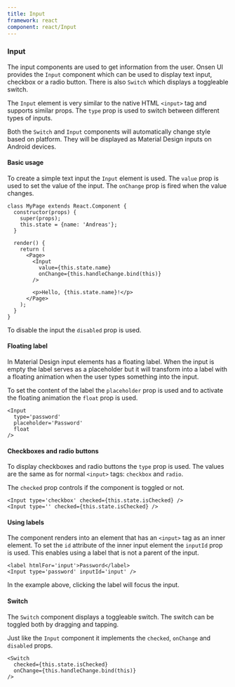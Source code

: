 ```yaml
---
title: Input
framework: react
component: react/Input
---
```


### Input

The input components are used to get information from the user. Onsen UI provides the `Input` component which can be used to display text input, checkbox or a radio button. There is also `Switch` which displays a toggleable switch.

The `Input` element is very similar to the native HTML `<input>` tag and supports similar props. The `type` prop is used to switch between different types of inputs.

Both the `Switch` and `Input` components will automatically change style based on platform. They will be displayed as Material Design inputs on Android devices.

#### Basic usage

To create a simple text input the `Input` element is used. The `value` prop is used to set the value of the input. The `onChange` prop is fired when the value changes.

```
class MyPage extends React.Component {
  constructor(props) {
    super(props);
    this.state = {name: 'Andreas'};
  }

  render() {
    return (
      <Page>
        <Input
          value={this.state.name}
          onChange={this.handleChange.bind(this)}
        />

        <p>Hello, {this.state.name}!</p>
      </Page>
    );
  }
}
```

To disable the input the `disabled` prop is used.

#### Floating label

In Material Design input elements has a floating label. When the input is empty the label serves as a placeholder but it will transform into a label with a floating animation when the user types something into the input.

To set the content of the label the `placeholder` prop is used and to activate the floating animation the `float` prop is used.

```
<Input
  type='password'
  placeholder='Password'
  float
/>
```

#### Checkboxes and radio buttons

To display checkboxes and radio buttons the `type` prop is used. The values are the same as for normal `<input>` tags: `checkbox` and `radio`.

The `checked` prop controls if the component is toggled or not.

```
<Input type='checkbox' checked={this.state.isChecked} />
<Input type='' checked={this.state.isChecked} />
```

#### Using labels

The component renders into an element that has an `<input>` tag as an inner element. To set the `id` attribute of the inner input element the `inputId` prop is used. This enables using a label that is not a parent of the input.

```
<label htmlFor='input'>Password</label>
<Input type='password' inputId='input' />
```

In the example above, clicking the label will focus the input.

#### Switch

The `Switch` component displays a toggleable switch. The switch can be toggled both by dragging and tapping.

Just like the `Input` component it implements the `checked`, `onChange` and `disabled` props.

```
<Switch
  checked={this.state.isChecked}
  onChange={this.handleChange.bind(this)}
/>
```
